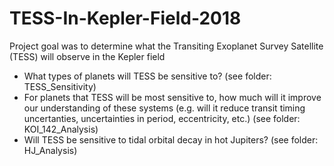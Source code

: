 # TESS-In-Kepler-Field-2018
Project goal was to determine what the Transiting Exoplanet Survey Satellite (TESS) will observe in the Kepler field
- What types of planets will TESS be sensitive to? (see folder: TESS_Sensitivity)
- For planets that TESS will be most sensitive to, how much will it improve our understanding of these systems (e.g. will it reduce transit timing uncertanties, uncertainties in period, eccentricity, etc.) (see folder: KOI_142_Analysis)
- Will TESS be sensitive to tidal orbital decay in hot Jupiters? (see folder: HJ_Analysis)

